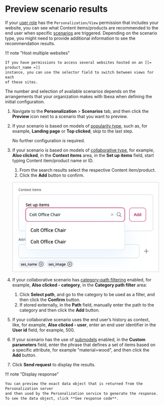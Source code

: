 # Preview scenario results

If your [user role](../site_organization/organizing_the_site.md#permissions) has 
the `Personalization/View` permission that includes your website, you can see what 
Content items/products are recommended to the end user when specific [scenarios](scenarios.md) 
are triggered. 
Depending on the scenario type, you might need to provide additional information 
to see the recommendation results.

!!! note "Host multiple websites"

    If you have permissions to access several websites hosted on an [[= product_name =]] 
    instance, you can use the selector field to switch between views for each 
    of these sites.

The number and selection of available scenarios depends on the arrangements that 
your organization makes with Ibexa when defining the initial configuration.

1. Navigate to the **Personalization** > **Scenarios** tab, and then click the **Preview** 
icon next to a scenario that you want to preview.

1. If your scenario is based on models of [popularity type](recommendation_models.md#popularity-models), such as, for example, 
**Landing page** or **Top clicked**, skip to the last step. 

    No further configuration is required.

1. If your scenario is based on models of [collaborative type](recommendation_models.md#collaborative-models), for example, 
**Also clicked**, in the **Context items** area, in the **Set up items** field, start typing Content item/product name or ID.

    1. From the search results select the respective Content item/product.
    1. Click the **Add** button to confirm.

    ![Preview scenario](img/scenario_preview_content_search.png "Preview scenario")

1. If your collaborative scenario has [category-path filtering](filters.md#category-path-filters) 
enabled, for example, **Also clicked - category**, in the **Category path filter** 
area: 
    1. Click **Select path**, and go to the category to be used as a filter, and then click the **Confirm** button.
    1. If stored externally, in the **Path** field, manually enter the path to the category and then click the **Add** button.

1. If your collaborative scenario uses the end user’s history as context, like, for example, 
**Also clicked - user**, enter an end user identifier in the **User id** field, for example, 500.

1. If your scenario has the use of [submodels](recommendation_models.md#submodels) enabled, 
in the **Custom parameters** field, enter the phrase that defines a set of items 
based on a specific attribute, for example "material=wood", and then click the **Add** button.

1. Click **Send request** to display the results.

!!! note "Display response"

    You can preview the exact data object that is returned from the Personalization server 
    and then used by the Personalization service to generate the response. 
    To see the data object, click **See response code**.
